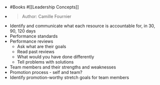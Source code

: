 - #Books #[[Leadership Concepts]]
- > Author: Camille Fournier
- Identify and communicate what each resource is accountable for, in 30, 90, 120 days
- Performance standards
- Performance reviews
	- Ask what are their goals
	- Read past reviews
	- What would you have done differently
	- Tell problems with solutions
- Team members and their strengths and weaknesses
- Promotion process - self and team?
- Identify promotion-worthy stretch goals for team members